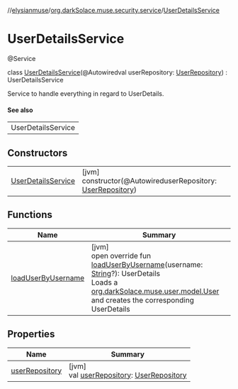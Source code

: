 //[elysianmuse](../../../index.md)/[org.darkSolace.muse.security.service](../index.md)/[UserDetailsService](index.md)

# UserDetailsService

@Service

class [UserDetailsService](index.md)(@Autowiredval userRepository: [UserRepository](../../org.darkSolace.muse.user.repository/-user-repository/index.md)) : UserDetailsService

Service to handle everything in regard to UserDetails.

#### See also

| |
|---|
| UserDetailsService |

## Constructors

| | |
|---|---|
| [UserDetailsService](-user-details-service.md) | [jvm]<br>constructor(@AutowireduserRepository: [UserRepository](../../org.darkSolace.muse.user.repository/-user-repository/index.md)) |

## Functions

| Name | Summary |
|---|---|
| [loadUserByUsername](load-user-by-username.md) | [jvm]<br>open override fun [loadUserByUsername](load-user-by-username.md)(username: [String](https://kotlinlang.org/api/latest/jvm/stdlib/kotlin/-string/index.html)?): UserDetails<br>Loads a [org.darkSolace.muse.user.model.User](../../org.darkSolace.muse.user.model/-user/index.md) and creates the corresponding UserDetails |

## Properties

| Name | Summary |
|---|---|
| [userRepository](user-repository.md) | [jvm]<br>val [userRepository](user-repository.md): [UserRepository](../../org.darkSolace.muse.user.repository/-user-repository/index.md) |

